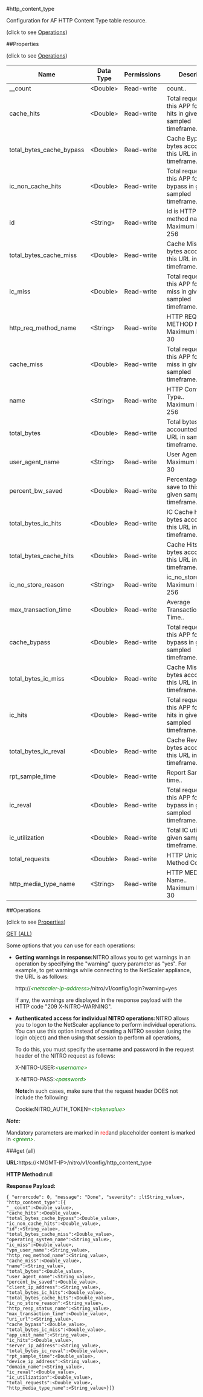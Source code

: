 #http_content_type



Configuration for AF HTTP Content Type table resource.

<span>(click to see [Operations](#operations))</span>



##Properties 

<span>(click to see [Operations](#operations))</span>





<table><thead><tr><th>Name</th><th>Data Type</th><th>Permissions</th><th>Description</th></tr></thead><tbody><tr><td>__count</td><td>&lt;Double></td><td>Read-write</td><td>count..</td></tr><tr><td>cache_hits</td><td>&lt;Double></td><td>Read-write</td><td>Total requests to this APP for cache hits in given sampled timeframe..</td></tr><tr><td>total_bytes_cache_bypass</td><td>&lt;Double></td><td>Read-write</td><td>Cache Bypass total bytes accounted by this URL in sampled timeframe..</td></tr><tr><td>ic_non_cache_hits</td><td>&lt;Double></td><td>Read-write</td><td>Total requests to this APP for cache bypass in given sampled timeframe..</td></tr><tr><td>id</td><td>&lt;String></td><td>Read-write</td><td>Id is HTTP req method name..<br>Maximum length = 256</td></tr><tr><td>total_bytes_cache_miss</td><td>&lt;Double></td><td>Read-write</td><td>Cache Miss total bytes accounted by this URL in sampled timeframe..</td></tr><tr><td>ic_miss</td><td>&lt;Double></td><td>Read-write</td><td>Total requests to this APP for cache miss in given sampled timeframe..</td></tr><tr><td>http_req_method_name</td><td>&lt;String></td><td>Read-write</td><td>HTTP REQ METHOD Name..<br>Maximum length = 30</td></tr><tr><td>cache_miss</td><td>&lt;Double></td><td>Read-write</td><td>Total requests to this APP for cache miss in given sampled timeframe..</td></tr><tr><td>name</td><td>&lt;String></td><td>Read-write</td><td>HTTP Content Type..<br>Maximum length = 256</td></tr><tr><td>total_bytes</td><td>&lt;Double></td><td>Read-write</td><td>Total bytes accounted by this URL in sampled timeframe..</td></tr><tr><td>user_agent_name</td><td>&lt;String></td><td>Read-write</td><td>User Agent Name..<br>Maximum length = 30</td></tr><tr><td>percent_bw_saved</td><td>&lt;Double></td><td>Read-write</td><td>Percentage of bw save to this APP in given sampled timeframe..</td></tr><tr><td>total_bytes_ic_hits</td><td>&lt;Double></td><td>Read-write</td><td>IC Cache Hits total bytes accounted by this URL in sampled timeframe..</td></tr><tr><td>total_bytes_cache_hits</td><td>&lt;Double></td><td>Read-write</td><td>Cache Hits total bytes accounted by this URL in sampled timeframe..</td></tr><tr><td>ic_no_store_reason</td><td>&lt;String></td><td>Read-write</td><td>ic_no_store_reason..<br>Maximum length = 256</td></tr><tr><td>max_transaction_time</td><td>&lt;Double></td><td>Read-write</td><td>Average Transaction END Time..</td></tr><tr><td>cache_bypass</td><td>&lt;Double></td><td>Read-write</td><td>Total requests to this APP for cache bypass in given sampled timeframe..</td></tr><tr><td>total_bytes_ic_miss</td><td>&lt;Double></td><td>Read-write</td><td>Cache Miss total bytes accounted by this URL in sampled timeframe..</td></tr><tr><td>ic_hits</td><td>&lt;Double></td><td>Read-write</td><td>Total requests to this APP for cache hits in given sampled timeframe..</td></tr><tr><td>total_bytes_ic_reval</td><td>&lt;Double></td><td>Read-write</td><td>Cache Reval total bytes accounted by this URL in sampled timeframe..</td></tr><tr><td>rpt_sample_time</td><td>&lt;Double></td><td>Read-write</td><td>Report Sample time..</td></tr><tr><td>ic_reval</td><td>&lt;Double></td><td>Read-write</td><td>Total requests to this APP for cache bypass in given sampled timeframe..</td></tr><tr><td>ic_utilization</td><td>&lt;Double></td><td>Read-write</td><td>Total IC utilization in given sampled timeframe..</td></tr><tr><td>total_requests</td><td>&lt;Double></td><td>Read-write</td><td>HTTP Unique Method Count..</td></tr><tr><td>http_media_type_name</td><td>&lt;String></td><td>Read-write</td><td>HTTP MEDIA TYPE Name..<br>Maximum length = 30</td></tr></tbody></table>

##Operations 

<span>(click to see [Properties](#properties))</span>





[GET (ALL)](#get-all)





Some options that you can use for each operations:

<ul><li><p><b>Getting warnings in response:</b>NITRO allows you to get warnings in an operation by specifying the "warning" query parameter as "yes". For example, to get warnings while connecting to the NetScaler appliance, the URL is as follows:</p><p>http://<span style="color:green;font-style:italic;">&lt;netscaler-ip-address&gt;</span>/nitro/v1/config/login?warning=yes</p><p>If any, the warnings are displayed in the response payload with the HTTP code "209 X-NITRO-WARNING".</p></li><li><p><b>Authenticated access for individual NITRO operations:</b>NITRO allows you to logon to the NetScaler appliance to perform individual operations. You can use this option instead of creating a NITRO session (using the login object) and then using that session to perform all operations,</p><p>To do this, you must specify the username and password in the request header of the NITRO request as follows:</p><p>X-NITRO-USER:<span style="color:green;font-style:italic;">&lt;username&gt;</span></p><p>X-NITRO-PASS:<span style="color:green;font-style:italic;">&lt;password&gt;</span></p><p><b>Note:</b>In such cases, make sure that the request header DOES not include the following:</p><p>Cookie:NITRO_AUTH_TOKEN=<span style="color:green;font-style:italic;">&lt;tokenvalue&gt;</span></p></li></ul>







***Note:*** 

Mandatory parameters are marked in <span style="color:#FF0000;">red</span>and placeholder content is marked in <span style="color:green;font-style:italic">&lt;green&gt;</span>.



###get (all)







<b>URL:</b>https://&lt;MGMT-IP&gt;/nitro/v1/config/http_content_type

<b>HTTP Method:</b>null

<b>Response Payload: </b>
```
{ "errorcode": 0, "message": "Done", "severity": ;ltString_value>, "http_content_type":[{
"__count":<Double_value>,
"cache_hits":<Double_value>,
"total_bytes_cache_bypass":<Double_value>,
"ic_non_cache_hits":<Double_value>,
"id":<String_value>,
"total_bytes_cache_miss":<Double_value>,
"operating_system_name":<String_value>,
"ic_miss":<Double_value>,
"vpn_user_name":<String_value>,
"http_req_method_name":<String_value>,
"cache_miss":<Double_value>,
"name":<String_value>,
"total_bytes":<Double_value>,
"user_agent_name":<String_value>,
"percent_bw_saved":<Double_value>,
"client_ip_address":<String_value>,
"total_bytes_ic_hits":<Double_value>,
"total_bytes_cache_hits":<Double_value>,
"ic_no_store_reason":<String_value>,
"http_resp_status_name":<String_value>,
"max_transaction_time":<Double_value>,
"uri_url":<String_value>,
"cache_bypass":<Double_value>,
"total_bytes_ic_miss":<Double_value>,
"app_unit_name":<String_value>,
"ic_hits":<Double_value>,
"server_ip_address":<String_value>,
"total_bytes_ic_reval":<Double_value>,
"rpt_sample_time":<Double_value>,
"device_ip_address":<String_value>,
"domain_name":<String_value>,
"ic_reval":<Double_value>,
"ic_utilization":<Double_value>,
"total_requests":<Double_value>,
"http_media_type_name":<String_value>}]}
```







